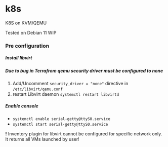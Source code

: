 # k8s

K8S on KVM/QEMU

Tested on Debian 11
WIP

### Pre configuration

##### Install libvirt

##### Due to bug in Terrafrom qemu security driver must be configured to none

1. Add/Uncomment `security_driver = "none"` directive in `/etc/libvirt/qemu.conf`
2. restart Libvirt daemon `systemctl restart libvirtd`

##### Enable console 

- `systemctl enable serial-getty@ttyS0.service`
- `systemctl start serial-getty@ttyS0.service`

**!**
Inventory plugin for libvirt cannot be configured for specific network only. It returns all VMs launched by user!
